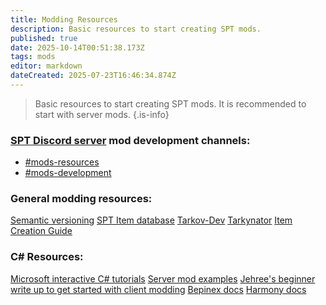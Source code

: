 ```yaml
---
title: Modding Resources
description: Basic resources to start creating SPT mods.
published: true
date: 2025-10-14T00:51:38.173Z
tags: mods
editor: markdown
dateCreated: 2025-07-23T16:46:34.874Z
---
```


> Basic resources to start creating SPT mods. It is recommended to start with server mods.
{.is-info}


### [SPT Discord server](http://discord.sp-tarkov.com/) mod development channels:
- [#mods-resources](https://discord.com/channels/875684761291599922/875806757836951575)
- [#mods-development](https://discord.com/channels/875684761291599922/875803116409323562)

### General modding resources:
[Semantic versioning](<https://semver.org/>)
[SPT Item database](<https://db.sp-tarkov.com/search>)
[Tarkov-Dev](<https://api.tarkov.dev/>)
[Tarkynator](<https://tarkynator.com/>)
[Item Creation Guide](<https://hub.sp-tarkov.com/doc/entry/98-wtt-item-creation-guides-vol-1-intro-to-static-objects/>)

### C# Resources:
[Microsoft interactive C# tutorials](<https://learn.microsoft.com/en-us/dotnet/csharp/tour-of-csharp/tutorials/>)
[Server mod examples](<https://github.com/sp-tarkov/server-mod-examples>)
[Jehree's beginner write up to get started with client modding](/Client_Modding_Quick_Guide)
[Bepinex docs](<https://docs.bepinex.dev/>)
[Harmony docs](<https://harmony.pardeike.net/articles/intro.html>)